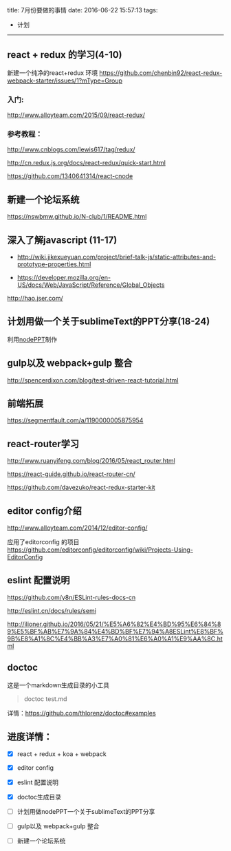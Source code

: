 title: 7月份要做的事情
date: 2016-06-22 15:57:13
tags:
  - 计划
---

## react + redux 的学习(4-10)

新建一个纯净的react+redux 环境
https://github.com/chenbin92/react-redux-webpack-starter/issues/1?mType=Group

### 入门:
http://www.alloyteam.com/2015/09/react-redux/

### 参考教程：

http://www.cnblogs.com/lewis617/tag/redux/

http://cn.redux.js.org/docs/react-redux/quick-start.html

https://github.com/1340641314/react-cnode

## 新建一个论坛系统

https://nswbmw.github.io/N-club/1/README.html

## 深入了解javascript (11-17)

* http://wiki.jikexueyuan.com/project/brief-talk-js/static-attributes-and-prototype-properties.html

* https://developer.mozilla.org/en-US/docs/Web/JavaScript/Reference/Global_Objects

http://hao.jser.com/

## 计划用做一个关于sublimeText的PPT分享(18-24)

利用[nodePPT](https://github.com/ksky521/nodePPT)制作

## gulp以及 webpack+gulp 整合

http://spencerdixon.com/blog/test-driven-react-tutorial.html

## 前端拓展

https://segmentfault.com/a/1190000005875954

## react-router学习

http://www.ruanyifeng.com/blog/2016/05/react_router.html

https://react-guide.github.io/react-router-cn/

https://github.com/davezuko/react-redux-starter-kit

## editor config介绍

http://www.alloyteam.com/2014/12/editor-config/

应用了editorconfig 的项目
https://github.com/editorconfig/editorconfig/wiki/Projects-Using-EditorConfig

## eslint 配置说明

https://github.com/y8n/ESLint-rules-docs-cn

http://eslint.cn/docs/rules/semi

http://ilioner.github.io/2016/05/21/%E5%A6%82%E4%BD%95%E6%84%89%E5%BF%AB%E7%9A%84%E4%BD%BF%E7%94%A8ESLint%E8%BF%9B%E8%A1%8C%E4%BB%A3%E7%A0%81%E6%A0%A1%E9%AA%8C.html

## doctoc

这是一个markdown生成目录的小工具

> doctoc test.md

详情：https://github.com/thlorenz/doctoc#examples

## 进度详情：

- [x] react + redux + koa + webpack
- [x] editor config
- [x] eslint 配置说明
- [x] doctoc生成目录
- [ ] 计划用做nodePPT一个关于sublimeText的PPT分享
- [ ] gulp以及 webpack+gulp 整合
- [ ] 新建一个论坛系统


